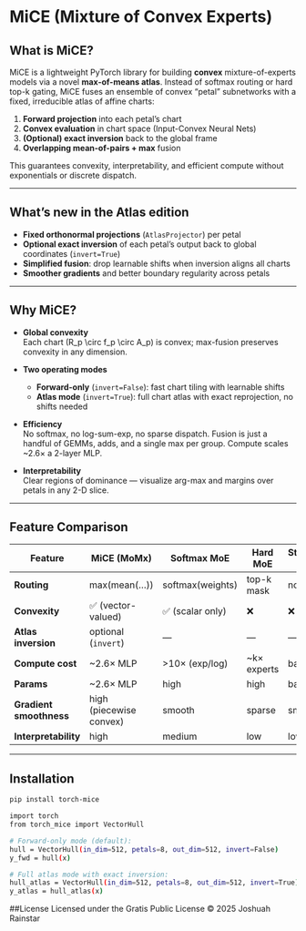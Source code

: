 # MiCE (Mixture of Convex Experts)

## What is MiCE?

MiCE is a lightweight PyTorch library for building **convex** mixture-of-experts models via a novel **max-of-means atlas**.  Instead of softmax routing or hard top-k gating, MiCE fuses an ensemble of convex “petal” subnetworks with a fixed, irreducible atlas of affine charts:

1. **Forward projection** into each petal’s chart  
2. **Convex evaluation** in chart space (Input-Convex Neural Nets)  
3. **(Optional) exact inversion** back to the global frame  
4. **Overlapping mean-of-pairs + max** fusion  

This guarantees convexity, interpretability, and efficient compute without exponentials or discrete dispatch.

---

## What’s new in the Atlas edition

- **Fixed orthonormal projections** (`AtlasProjector`) per petal  
- **Optional exact inversion** of each petal’s output back to global coordinates (`invert=True`)  
- **Simplified fusion**: drop learnable shifts when inversion aligns all charts  
- **Smoother gradients** and better boundary regularity across petals  

---

## Why MiCE?

- **Global convexity**  
  Each chart \(R_p \circ f_p \circ A_p\) is convex; max-fusion preserves convexity in any dimension.

- **Two operating modes**  
  - **Forward-only** (`invert=False`): fast chart tiling with learnable shifts  
  - **Atlas mode**  (`invert=True`): full chart atlas with exact reprojection, no shifts needed

- **Efficiency**  
  No softmax, no log-sum-exp, no sparse dispatch.  Fusion is just a handful of GEMMs, adds, and a single max per group.  Compute scales ~2.6× a 2-layer MLP.

- **Interpretability**  
  Clear regions of dominance — visualize arg-max and margins over petals in any 2-D slice.  

---

## Feature Comparison

| Feature               | MiCE (MoMx)            | Softmax MoE       | Hard MoE         | Standard MLP |
|-----------------------|------------------------|-------------------|------------------|--------------|
| **Routing**           | max(mean(…))           | softmax(weights)  | top-k mask       | none         |
| **Convexity**         | ✅ (vector-valued)      | ✅ (scalar only)  | ❌                | ❌            |
| **Atlas inversion**   | optional (`invert`)    | —                 | —                | —            |
| **Compute cost**      | ~2.6× MLP              | >10× (exp/log)    | ~k× experts      | baseline     |
| **Params**            | ~2.6× MLP              | high              | high             | baseline     |
| **Gradient smoothness**| high (piecewise convex)| smooth            | sparse           | smooth       |
| **Interpretability**  | high                   | medium            | low              | low          |

---

## Installation

```bash
pip install torch-mice

import torch
from torch_mice import VectorHull

# Forward-only mode (default):
hull = VectorHull(in_dim=512, petals=8, out_dim=512, invert=False)
y_fwd = hull(x)

# Full atlas mode with exact inversion:
hull_atlas = VectorHull(in_dim=512, petals=8, out_dim=512, invert=True)
y_atlas = hull_atlas(x)

```
##License
Licensed under the Gratis Public License © 2025 Joshuah Rainstar
